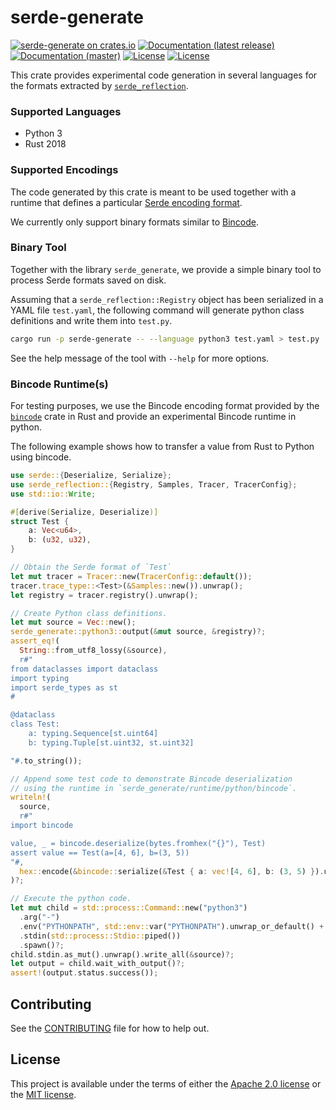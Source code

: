 # serde-generate

[![serde-generate on crates.io](https://img.shields.io/crates/v/serde-generate)](https://crates.io/crates/serde-generate)
[![Documentation (latest release)](https://docs.rs/serde-generate/badge.svg)](https://docs.rs/serde-generate/)
[![Documentation (master)](https://img.shields.io/badge/docs-master-brightgreen)](https://facebookincubator.github.io/serde-reflection/serde_generate/)
[![License](https://img.shields.io/badge/license-Apache-green.svg)](../LICENSE-APACHE)
[![License](https://img.shields.io/badge/license-MIT-green.svg)](../LICENSE-MIT)

This crate provides experimental code generation in several languages for the formats
extracted by [`serde_reflection`](https://crates.io/crates/serde_reflection).

### Supported Languages

* Python 3
* Rust 2018

### Supported Encodings

The code generated by this crate is meant to be used together with a runtime that
defines a particular [Serde encoding format](https://serde.rs/#data-formats).

We currently only support binary formats similar to [Bincode](https://docs.rs/bincode/1.2.1/bincode/).

### Binary Tool

Together with the library `serde_generate`, we provide a simple binary tool to process Serde formats
saved on disk.

Assuming that a `serde_reflection::Registry` object has been serialized in a YAML file `test.yaml`,
the following command will generate python class definitions and write them into `test.py`.

```bash
cargo run -p serde-generate -- --language python3 test.yaml > test.py
```

See the help message of the tool with `--help` for more options.

### Bincode Runtime(s)

For testing purposes, we use the Bincode encoding format provided by the
[`bincode`](https://docs.rs/bincode/1.2.1/bincode/) crate in Rust and
provide an experimental Bincode runtime in python.

The following example shows how to transfer a value from Rust to Python using bincode.
```rust
use serde::{Deserialize, Serialize};
use serde_reflection::{Registry, Samples, Tracer, TracerConfig};
use std::io::Write;

#[derive(Serialize, Deserialize)]
struct Test {
    a: Vec<u64>,
    b: (u32, u32),
}

// Obtain the Serde format of `Test`
let mut tracer = Tracer::new(TracerConfig::default());
tracer.trace_type::<Test>(&Samples::new()).unwrap();
let registry = tracer.registry().unwrap();

// Create Python class definitions.
let mut source = Vec::new();
serde_generate::python3::output(&mut source, &registry)?;
assert_eq!(
  String::from_utf8_lossy(&source),
  r#"
from dataclasses import dataclass
import typing
import serde_types as st
#

@dataclass
class Test:
    a: typing.Sequence[st.uint64]
    b: typing.Tuple[st.uint32, st.uint32]

"#.to_string());

// Append some test code to demonstrate Bincode deserialization
// using the runtime in `serde_generate/runtime/python/bincode`.
writeln!(
  source,
  r#"
import bincode

value, _ = bincode.deserialize(bytes.fromhex("{}"), Test)
assert value == Test(a=[4, 6], b=(3, 5))
"#,
  hex::encode(&bincode::serialize(&Test { a: vec![4, 6], b: (3, 5) }).unwrap()),
)?;

// Execute the python code.
let mut child = std::process::Command::new("python3")
  .arg("-")
  .env("PYTHONPATH", std::env::var("PYTHONPATH").unwrap_or_default() + ":runtime/python")
  .stdin(std::process::Stdio::piped())
  .spawn()?;
child.stdin.as_mut().unwrap().write_all(&source)?;
let output = child.wait_with_output()?;
assert!(output.status.success());
```

## Contributing

See the [CONTRIBUTING](../CONTRIBUTING.md) file for how to help out.

## License

This project is available under the terms of either the [Apache 2.0 license](../LICENSE-APACHE) or the [MIT
license](../LICENSE-MIT).

<!--
README.md is generated from README.tpl by cargo readme. To regenerate:

cargo install cargo-readme
cargo readme > README.md
-->

